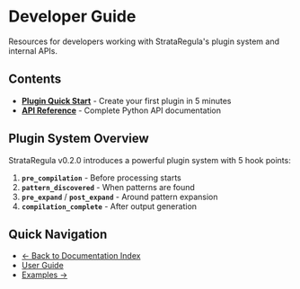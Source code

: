 # Developer Guide

Resources for developers working with StrataRegula's plugin system and internal APIs.

## Contents

- **[Plugin Quick Start](PLUGIN_QUICKSTART.md)** - Create your first plugin in 5 minutes
- **[API Reference](../api-reference/API_REFERENCE.md)** - Complete Python API documentation

## Plugin System Overview

StrataRegula v0.2.0 introduces a powerful plugin system with 5 hook points:

1. **`pre_compilation`** - Before processing starts
2. **`pattern_discovered`** - When patterns are found
3. **`pre_expand`** / **`post_expand`** - Around pattern expansion
4. **`compilation_complete`** - After output generation

## Quick Navigation

- [← Back to Documentation Index](../index.md)
- [User Guide](../user-guide/)
- [Examples →](../examples/examples.md)